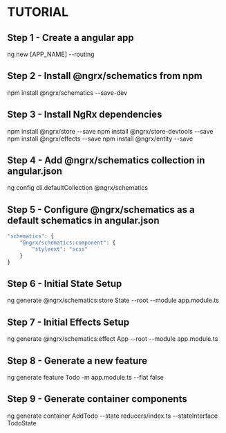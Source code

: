 # TUTORIAL

## Step 1 - Create a angular app
ng new [APP_NAME] --routing

## Step 2 - Install @ngrx/schematics from npm
npm install @ngrx/schematics --save-dev

## Step 3 - Install NgRx dependencies
npm install @ngrx/store --save
npm install @ngrx/store-devtools --save
npm install @ngrx/effects --save
npm install @ngrx/entity --save


## Step 4 - Add @ngrx/schematics collection in angular.json
ng config cli.defaultCollection @ngrx/schematics

## Step 5 - Configure  @ngrx/schematics as a default schematics in angular.json

```javascript
"schematics": {
    "@ngrx/schematics:component": {
        "styleext": "scss"
    }
}
```

## Step 6 - Initial State Setup
ng generate @ngrx/schematics:store State --root --module app.module.ts

## Step 7 - Initial Effects Setup
ng generate @ngrx/schematics:effect App --root --module app.module.ts

## Step 8 - Generate a new feature
ng generate feature Todo -m app.module.ts --flat false

## Step 9 - Generate container components
ng generate container AddTodo --state reducers/index.ts --stateInterface TodoState
